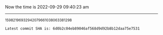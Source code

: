 Now the time is 2022-09-29 09:40:23 am

---

<small>15982196932942079661038063381298</small>

```txt
Latest commit SHA is: 6d0b2c04eb89046af568d9d92b8b12daa75e7531
```
